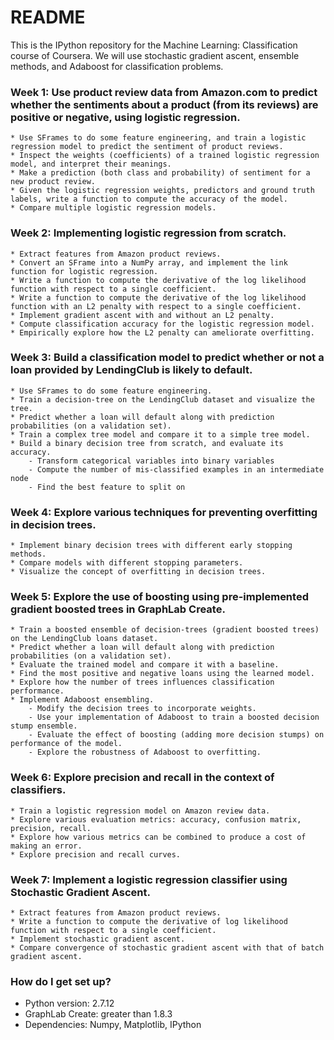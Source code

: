 # README #

This is the IPython repository for the Machine Learning: Classification course of Coursera. We will use stochastic gradient ascent, ensemble methods, and Adaboost for classification problems.

### Week 1: Use product review data from Amazon.com to predict whether the sentiments about a product (from its reviews) are positive or negative, using logistic regression. ###
    * Use SFrames to do some feature engineering, and train a logistic regression model to predict the sentiment of product reviews.
    * Inspect the weights (coefficients) of a trained logistic regression model, and interpret their meanings.
    * Make a prediction (both class and probability) of sentiment for a new product review.
    * Given the logistic regression weights, predictors and ground truth labels, write a function to compute the accuracy of the model.
    * Compare multiple logistic regression models.
### Week 2: Implementing logistic regression from scratch. ###
    * Extract features from Amazon product reviews.
    * Convert an SFrame into a NumPy array, and implement the link function for logistic regression.
    * Write a function to compute the derivative of the log likelihood function with respect to a single coefficient.
    * Write a function to compute the derivative of the log likelihood function with an L2 penalty with respect to a single coefficient.
    * Implement gradient ascent with and without an L2 penalty.
    * Compute classification accuracy for the logistic regression model.
    * Empirically explore how the L2 penalty can ameliorate overfitting.
### Week 3: Build a classification model to predict whether or not a loan provided by LendingClub is likely to default. ###
    * Use SFrames to do some feature engineering.
    * Train a decision-tree on the LendingClub dataset and visualize the tree.
    * Predict whether a loan will default along with prediction probabilities (on a validation set).
    * Train a complex tree model and compare it to a simple tree model.
    * Build a binary decision tree from scratch, and evaluate its accuracy.
        - Transform categorical variables into binary variables
        - Compute the number of mis-classified examples in an intermediate node
        - Find the best feature to split on
### Week 4: Explore various techniques for preventing overfitting in decision trees. ###
    * Implement binary decision trees with different early stopping methods.
    * Compare models with different stopping parameters.
    * Visualize the concept of overfitting in decision trees.
### Week 5: Explore the use of boosting using pre-implemented gradient boosted trees in GraphLab Create. ###
    * Train a boosted ensemble of decision-trees (gradient boosted trees) on the LendingClub loans dataset.
    * Predict whether a loan will default along with prediction probabilities (on a validation set).
    * Evaluate the trained model and compare it with a baseline.
    * Find the most positive and negative loans using the learned model.
    * Explore how the number of trees influences classification performance.
    * Implement Adaboost ensembling.
        - Modify the decision trees to incorporate weights.
        - Use your implementation of Adaboost to train a boosted decision stump ensemble.
        - Evaluate the effect of boosting (adding more decision stumps) on performance of the model.
        - Explore the robustness of Adaboost to overfitting.
### Week 6: Explore precision and recall in the context of classifiers. ###
    * Train a logistic regression model on Amazon review data.
    * Explore various evaluation metrics: accuracy, confusion matrix, precision, recall.
    * Explore how various metrics can be combined to produce a cost of making an error.
    * Explore precision and recall curves.
### Week 7: Implement a logistic regression classifier using Stochastic Gradient Ascent. ###
    * Extract features from Amazon product reviews.
    * Write a function to compute the derivative of log likelihood function with respect to a single coefficient.
    * Implement stochastic gradient ascent.
    * Compare convergence of stochastic gradient ascent with that of batch gradient ascent.

### How do I get set up? ###

* Python version: 2.7.12
* GraphLab Create: greater than 1.8.3
* Dependencies: Numpy, Matplotlib, IPython